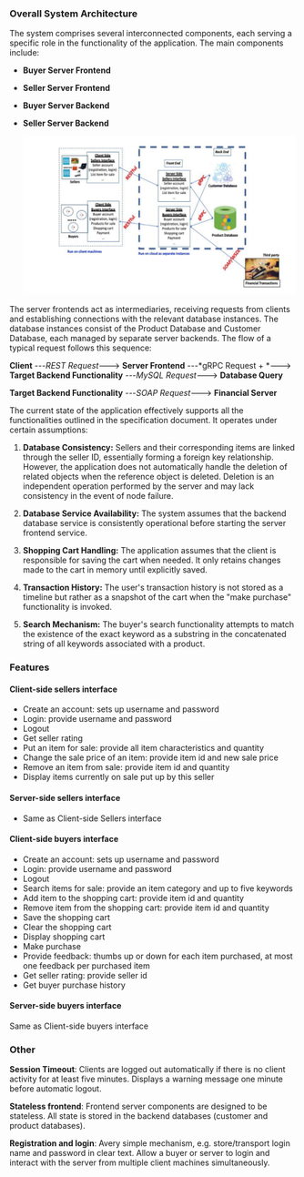 ### Overall System Architecture

The system comprises several interconnected components, each serving a specific role in the functionality of the application. The main components include:

- **Buyer Server Frontend**
- **Seller Server Frontend**
- **Buyer Server Backend**
- **Seller Server Backend**

  ![System Architecture](./sys_arch.png)

The server frontends act as intermediaries, receiving requests from clients and establishing connections with the relevant database instances. The database instances consist of the Product Database and Customer Database, each managed by separate server backends. The flow of a typical request follows this sequence:

**Client** ---*REST Request*---> **Server Frontend** ---*gRPC Request + *---> **Target Backend Functionality** ---*MySQL Request*---> **Database Query**

**Target Backend Functionality** ---*SOAP Request*---> **Financial Server**

The current state of the application effectively supports all the functionalities outlined in the specification document. It operates under certain assumptions:

1. **Database Consistency:** Sellers and their corresponding items are linked through the seller ID, essentially forming a foreign key relationship. However, the application does not automatically handle the deletion of related objects when the reference object is deleted. Deletion is an independent operation performed by the server and may lack consistency in the event of node failure.

2. **Database Service Availability:** The system assumes that the backend database service is consistently operational before starting the server frontend service.

3. **Shopping Cart Handling:** The application assumes that the client is responsible for saving the cart when needed. It only retains changes made to the cart in memory until explicitly saved.

4. **Transaction History:** The user's transaction history is not stored as a timeline but rather as a snapshot of the cart when the "make purchase" functionality is invoked.

5. **Search Mechanism:** The buyer's search functionality attempts to match the existence of the exact keyword as a substring in the concatenated string of all keywords associated with a product.

### Features

#### Client-side sellers interface
- Create an account: sets up username and password
- Login: provide username and password
- Logout
- Get seller rating
- Put an item for sale: provide all item characteristics and quantity
- Change the sale price of an item: provide item id and new sale price
- Remove an item from sale: provide item id and quantity
- Display items currently on sale put up by this seller
  
#### Server-side sellers interface
- Same as Client-side Sellers interface
  
#### Client-side buyers interface
- Create an account: sets up username and password
- Login: provide username and password
- Logout
- Search items for sale: provide an item category and up to five keywords
- Add item to the shopping cart: provide item id and quantity
- Remove item from the shopping cart: provide item id and quantity
- Save the shopping cart
- Clear the shopping cart
- Display shopping cart
- Make purchase
- Provide feedback: thumbs up or down for each item purchased, at most one feedback per purchased item
- Get seller rating: provide seller id
- Get buyer purchase history
  
#### Server-side buyers interface
Same as Client-side buyers interface


### Other 

**Session Timeout**: Clients are logged out automatically if there is no client activity for at least five minutes. Displays a warning message one minute before automatic logout.

**Stateless frontend**: Frontend server components are designed to be stateless. All state is stored in the backend databases (customer and product databases).

**Registration and login**: Avery simple mechanism, e.g. store/transport login name and password in clear text. Allow a buyer or server to login and interact with the server from multiple client machines simultaneously.
